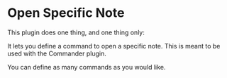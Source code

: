 # Open Specific Note

This plugin does one thing, and one thing only:

It lets you define a command to open a specific note. This is meant to be used with the Commander plugin.

You can define as many commands as you would like.
